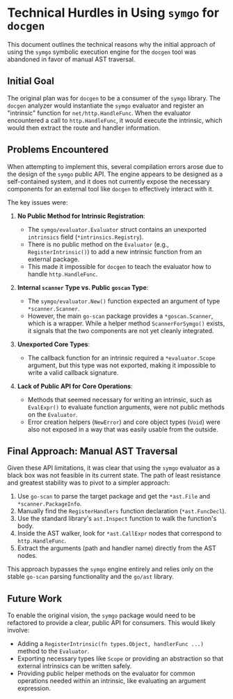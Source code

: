 # Technical Hurdles in Using `symgo` for `docgen`

This document outlines the technical reasons why the initial approach of using the `symgo` symbolic execution engine for the `docgen` tool was abandoned in favor of manual AST traversal.

## Initial Goal

The original plan was for `docgen` to be a consumer of the `symgo` library. The `docgen` analyzer would instantiate the `symgo` evaluator and register an "intrinsic" function for `net/http.HandleFunc`. When the evaluator encountered a call to `http.HandleFunc`, it would execute the intrinsic, which would then extract the route and handler information.

## Problems Encountered

When attempting to implement this, several compilation errors arose due to the design of the `symgo` public API. The engine appears to be designed as a self-contained system, and it does not currently expose the necessary components for an external tool like `docgen` to effectively interact with it.

The key issues were:

1.  **No Public Method for Intrinsic Registration**:
    *   The `symgo/evaluator.Evaluator` struct contains an unexported `intrinsics` field (`*intrinsics.Registry`).
    *   There is no public method on the `Evaluator` (e.g., `RegisterIntrinsic()`) to add a new intrinsic function from an external package.
    *   This made it impossible for `docgen` to teach the evaluator how to handle `http.HandleFunc`.

2.  **Internal `scanner` Type vs. Public `goscan` Type**:
    *   The `symgo/evaluator.New()` function expected an argument of type `*scanner.Scanner`.
    *   However, the main `go-scan` package provides a `*goscan.Scanner`, which is a wrapper. While a helper method `ScannerForSymgo()` exists, it signals that the two components are not yet cleanly integrated.

3.  **Unexported Core Types**:
    *   The callback function for an intrinsic required a `*evaluator.Scope` argument, but this type was not exported, making it impossible to write a valid callback signature.

4.  **Lack of Public API for Core Operations**:
    *   Methods that seemed necessary for writing an intrinsic, such as `EvalExpr()` to evaluate function arguments, were not public methods on the `Evaluator`.
    *   Error creation helpers (`NewError`) and core object types (`Void`) were also not exposed in a way that was easily usable from the outside.

## Final Approach: Manual AST Traversal

Given these API limitations, it was clear that using the `symgo` evaluator as a black box was not feasible in its current state. The path of least resistance and greatest stability was to pivot to a simpler approach:

1.  Use `go-scan` to parse the target package and get the `*ast.File` and `*scanner.PackageInfo`.
2.  Manually find the `RegisterHandlers` function declaration (`*ast.FuncDecl`).
3.  Use the standard library's `ast.Inspect` function to walk the function's body.
4.  Inside the AST walker, look for `*ast.CallExpr` nodes that correspond to `http.HandleFunc`.
5.  Extract the arguments (path and handler name) directly from the AST nodes.

This approach bypasses the `symgo` engine entirely and relies only on the stable `go-scan` parsing functionality and the `go/ast` library.

## Future Work

To enable the original vision, the `symgo` package would need to be refactored to provide a clear, public API for consumers. This would likely involve:
-   Adding a `RegisterIntrinsic(fn types.Object, handlerFunc ...)` method to the `Evaluator`.
-   Exporting necessary types like `Scope` or providing an abstraction so that external intrinsics can be written safely.
-   Providing public helper methods on the evaluator for common operations needed within an intrinsic, like evaluating an argument expression.
